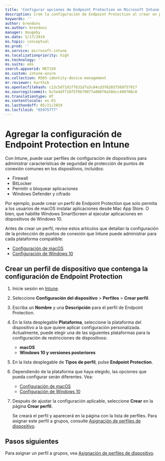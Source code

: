 ```yaml
---
title: 'Configurar opciones de Endpoint Protection en Microsoft Intune: Azure | Microsoft Docs'
description: Cree la configuración de Endpoint Protection al crear un perfil de dispositivo de macOS o Windows 10 en Microsoft Intune.
keywords: ''
author: brenduns
ms.author: brenduns
manager: dougeby
ms.date: 5/17/2019
ms.topic: conceptual
ms.prod: ''
ms.service: microsoft-intune
ms.localizationpriority: high
ms.technology: ''
ms.suite: ems
search.appverid: MET150
ms.custom: intune-azure
ms.collection: M365-identity-device-management
mr.reviewer: karthib
ms.openlocfilehash: c13c5d71d1ff631d7a3c84cd3f62037569757917
ms.sourcegitcommit: bc5e4dff18f5f9b79077a888f8a58dcc490708c0
ms.translationtype: HT
ms.contentlocale: es-ES
ms.lasthandoff: 05/21/2019
ms.locfileid: "65975777"
---
```

# <a name="add-endpoint-protection-settings-in-intune"></a>Agregar la configuración de Endpoint Protection en Intune

Con Intune, puede usar perfiles de configuración de dispositivos para administrar características de seguridad de protección de puntos de conexión comunes en los dispositivos, incluidos:
- Firewall 
- BitLocker
- Permitir o bloquear aplicaciones  
- Windows Defender y cifrado

Por ejemplo, puede crear un perfil de Endpoint Protection que solo permita a los usuarios de macOS instalar aplicaciones desde Mac App Store. O bien, que habilite Windows SmartScreen al ejecutar aplicaciones en dispositivos de Windows 10.

Antes de crear un perfil, revise estos artículos que detallan la configuración de la protección de puntos de conexión que Intune puede administrar para cada plataforma compatible: 
   - [Configuración de macOS](endpoint-protection-macos.md)
   - [Configuración de Windows 10](endpoint-protection-windows-10.md)

## <a name="create-a-device-profile-containing-endpoint-protection-settings"></a>Crear un perfil de dispositivo que contenga la configuración de Endpoint Protection

1. Inicie sesión en [Intune](https://go.microsoft.com/fwlink/?linkid=20909).
3. Seleccione **Configuración del dispositivo** > **Perfiles** > **Crear perfil**.
4. Escriba un **Nombre** y una **Descripción** para el perfil de Endpoint Protection.
5. En la lista desplegable **Plataforma**, seleccione la plataforma del dispositivo a la que quiere aplicar configuración personalizada. Actualmente, puede elegir una de las siguientes plataformas para la configuración de restricciones de dispositivos:
   - **macOS**
   - **Windows 10 y versiones posteriores**
6. En la lista desplegable de **Tipos de perfil**, pulse **Endpoint Protection**. 
7. Dependiendo de la plataforma que haya elegido, las opciones que pueda configurar serán diferentes. Vea:
   - [Configuración de macOS](endpoint-protection-macos.md)
   - [Configuración de Windows 10](endpoint-protection-windows-10.md)  

8. Después de ajustar la configuración aplicable, seleccione **Crear** en la página **Crear perfil**.

   Se creará el perfil y aparecerá en la página con la lista de perfiles. Para asignar este perfil a grupos, consulte [Asignación de perfiles de dispositivo](device-profile-assign.md).


## <a name="next-steps"></a>Pasos siguientes  

Para asignar un perfil a grupos, vea [Asignación de perfiles de dispositivo](device-profile-assign.md).
